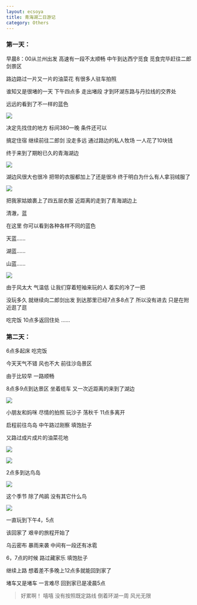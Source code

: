 ```yaml
---
layout: ecsoya
title: 青海湖二日游记
category: Others
---
```


### 第一天：

早晨8：00从兰州出发
高速有一段不太顺畅
中午到达西宁觅食
觅食完毕赶往二郎剑景区

路边路过一片又一片的油菜花
有很多人驻车拍照

谁知又是很堵的一天
下午四点多
走出堵段
才到环湖东路与丹拉线的交界处

远远的看到了不一样的蓝色

![]({{site.baseurl}}/images/2015-07-20-qhl_0.jpg)

决定先找住的地方
标间380一晚
条件还可以

搞定住宿
继续前往二郎剑
没走多远
通过路边的私人牧场
一人花了10块钱

终于来到了期盼已久的青海湖边

![]({{site.baseurl}}/images/2015-07-20-qhl_1.jpg)

湖边风很大也很冷
把带的衣服都加上了还是很冷
终于明白为什么有人拿羽绒服了

![]({{site.baseurl}}/images/2015-07-20-qhl_2.jpg)

把我家姑娘裹上了四五层衣服
近距离的走到了青海湖边上

清澈，蓝

在这里
你可以看到各种各样不同的蓝色

天蓝……

湖蓝……

山蓝……

![]({{site.baseurl}}/images/2015-07-20-qhl_3.jpg)

由于风太大
气温低
让我们穿着短袖来玩的人
着实的冷了一把

没玩多久
就继续向二郎剑出发
到达那里已经7点多8点了
所以没有进去
只是在附近逛了逛

吃完饭
10点多返回住处
……

### 第二天：

6点多起床
吃完饭

今天天气不错
风也不大
前往沙岛景区

由于比较早
一路顺畅

8点多9点到达景区
坐着缆车
又一次近距离的来到了湖边

![]({{site.baseurl}}/images/2015-07-20-qhl_4.jpg)

小朋友和妈咪
尽情的拍照
玩沙子
荡秋千
11点多离开

启程前往鸟岛
中午路过刚察
填饱肚子

又路过成片成片的油菜花地

![]({{site.baseurl}}/images/2015-07-20-qhl_5.jpg)

![]({{site.baseurl}}/images/2015-07-20-qhl_6.jpg)

2点多到达鸟岛

![]({{site.baseurl}}/images/2015-07-20-qhl_7.jpg)

这个季节
除了鸬鹚
没有其它什么鸟

![]({{site.baseurl}}/images/2015-07-20-qhl_8.jpg)

一直玩到下午4，5点

该回家了
艰辛的旅程开始了

乌云密布
暴雨来袭
中间有一段还有冰雹

6，7点的时候
路过藏家乐
填饱肚子

继续上路
想着差不多晚上12点多就能回到家了

堵车又是堵车
一言难尽
回到家已是凌晨5点

> 好累啊！
> 嘻嘻
> 没有按照既定路线
> 倒着环湖一周
> 风光无限


